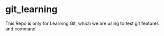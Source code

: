 # git_learning
This Repo is only for Learning Git, which we are using to test git features and command
